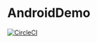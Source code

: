 # AndroidDemo
[![CircleCI](https://circleci.com/gh/ryallurkar/AndroidDemo.svg?style=svg)](https://circleci.com/gh/ryallurkar/AndroidDemo)

